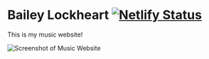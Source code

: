 # Bailey Lockheart [![Netlify Status](https://api.netlify.com/api/v1/badges/ca5e314e-7672-4d52-90f3-85aa113dda6f/deploy-status)](https://app.netlify.com/sites/baileylockheart/deploys)
This is my music website!

![Screenshot of Music Website](https://baileylockheart.github.io/images/baileylockheart.png)
